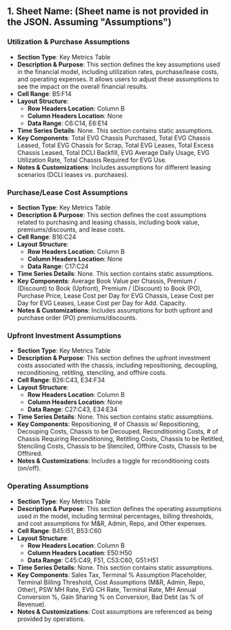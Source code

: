 ## 1. **Sheet Name**: (Sheet name is not provided in the JSON. Assuming "Assumptions")

### Utilization & Purchase Assumptions
- **Section Type**: Key Metrics Table
- **Description & Purpose**: This section defines the key assumptions used in the financial model, including utilization rates, purchase/lease costs, and operating expenses. It allows users to adjust these assumptions to see the impact on the overall financial results.
- **Cell Range**: B5:F14
- **Layout Structure**:
    - **Row Headers Location**: Column B
    - **Column Headers Location**: None
    - **Data Range**: C6:C14, E6:E14
- **Time Series Details**: None. This section contains static assumptions.
- **Key Components**: Total EVG Chassis Purchased, Total EVG Chassis Leased, Total EVG Chassis for Scrap, Total EVG Leases, Total Excess Chassis Leased, Total DCLI Backfill, EVG Average Daily Usage, EVG Utilization Rate, Total Chassis Required for EVG Use.
- **Notes & Customizations**: Includes assumptions for different leasing scenarios (DCLI leases vs. purchases).

### Purchase/Lease Cost Assumptions
- **Section Type**: Key Metrics Table
- **Description & Purpose**: This section defines the cost assumptions related to purchasing and leasing chassis, including book value, premiums/discounts, and lease costs.
- **Cell Range**: B16:C24
- **Layout Structure**:
    - **Row Headers Location**: Column B
    - **Column Headers Location**: None
    - **Data Range**: C17:C24
- **Time Series Details**: None. This section contains static assumptions.
- **Key Components**: Average Book Value per Chassis, Premium / (Discount) to Book (Upfront), Premium / (Discount) to Book (PO), Purchase Price, Lease Cost per Day for EVG Chassis, Lease Cost per Day for EVG Leases, Lease Cost per Day for Add. Capacity.
- **Notes & Customizations**: Includes assumptions for both upfront and purchase order (PO) premiums/discounts.

### Upfront Investment Assumptions
- **Section Type**: Key Metrics Table
- **Description & Purpose**: This section defines the upfront investment costs associated with the chassis, including repositioning, decoupling, reconditioning, retitling, stenciling, and offhire costs.
- **Cell Range**: B26:C43, E34:F34
- **Layout Structure**:
    - **Row Headers Location**: Column B
    - **Column Headers Location**: None
    - **Data Range**: C27:C43, E34:E34
- **Time Series Details**: None. This section contains static assumptions.
- **Key Components**: Repositioning, # of Chassis w/ Repositioning, Decouping Costs, Chassis to be Decouped, Reconditioning Costs, # of Chassis Requiring Reconditioning, Retitling Costs, Chassis to be Retitled, Stenciling Costs, Chassis to be Stenciled, Offhire Costs, Chassis to be Offhired.
- **Notes & Customizations**: Includes a toggle for reconditioning costs (on/off).

### Operating Assumptions
- **Section Type**: Key Metrics Table
- **Description & Purpose**: This section defines the operating assumptions used in the model, including terminal percentages, billing thresholds, and cost assumptions for M&R, Admin, Repo, and Other expenses.
- **Cell Range**: B45:I51, B53:C60
- **Layout Structure**:
    - **Row Headers Location**: Column B
    - **Column Headers Location**: E50:H50
    - **Data Range**: C45:C49, F51, C53:C60, G51:H51
- **Time Series Details**: None. This section contains static assumptions.
- **Key Components**: Sales Tax, Terminal % Assumption Placeholder, Terminal Billing Threshold, Cost Assumptions (M&R, Admin, Repo, Other), PSW MH Rate, EVG CH Rate, Terminal Rate, MH Annual Conversion %, Gain Sharing % on Conversion, Bad Debt (as % of Revenue).
- **Notes & Customizations**: Cost assumptions are referenced as being provided by operations.
